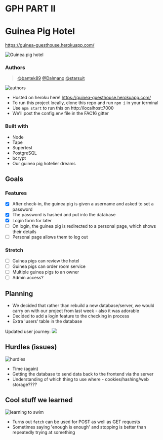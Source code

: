 # GPH PART II

# Guinea Pig Hotel
https://guinea-guesthouse.herokuapp.com/

![Guinea pig hotel](https://media.giphy.com/media/jlrrZm31qblTZlGl3D/giphy.gif) 

### Authors

> [@bantek89](https://github.com/bantek89) [@Dalmano](https://github.com/Dalmano) [@starsuit](https://github.com/starsuit)

![authors](https://media.giphy.com/media/GYlAnXsFWk4U0/giphy.gif)

- Hosted on heroku here! https://guinea-guesthouse.herokuapp.com/
- To run this project locally, clone this repo and run `npm i` in your terminal
- Use `npm start` to run this on http://localhost:7000
- We'll post the config.env file in the FAC16 gitter


### Built with

- Node
- Tape
- Supertest
- PostgreSQL
- bcrypt
- Our guinea pig hotelier dreams

## Goals

### Features
- [x] After check-in, the guinea pig is given a username and asked to set a password
- [x] The password is hashed and put into the database
- [x] Login form for later
- [ ] On login, the guinea pig is redirected to a personal page, which shows their details
- [ ] Personal page allows them to log out

### Stretch
- [ ] Guinea pigs can review the hotel
- [ ] Guinea pigs can order room service
- [ ] Multiple guinea pigs to an owner
- [ ] Admin access?

## Planning

- We decided that rather than rebuild a new database/server, we would carry on with our project from last week - also it was adorable
- Decided to add a login feature to the checking in process
- Extra 'users' table in the database

Updated user journey:
![](https://files.gitter.im/foundersandcoders/week6-gph/bmVu/IMG_20190417_131255.jpg)


## Hurdles (issues)

![hurdles](https://media.giphy.com/media/6whrgZbPXGJwrhwMAz/giphy.gif)

- Time (again)
- Getting the database to send data back to the frontend via the server
- Understanding of which thing to use where - cookies/hashing/web storage????

## Cool stuff we learned

![learning to swim](https://media.giphy.com/media/spyqGD3KIuDkY/giphy.gif)

- Turns out `fetch` can be used for POST as well as GET requests
- Sometimes saying 'enough is enough' and stopping is better than repeatedly trying at something
